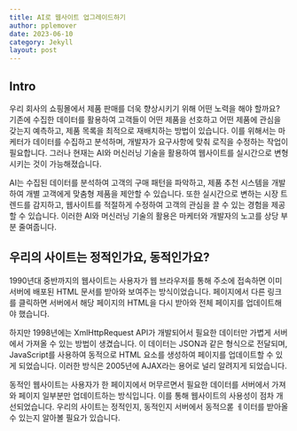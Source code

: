 ```yaml
---
title: AI로 웹사이트 업그레이드하기
author: pplemover
date: 2023-06-10
category: Jekyll
layout: post
---
```


## Intro

 우리 회사의 쇼핑몰에서 제품 판매를 더욱 향상시키기 위해 어떤 노력을 해야 할까요? 기존에 수집한 데이터를 활용하여 고객들이 어떤 제품을 선호하고 어떤 제품에 관심을 갖는지 예측하고, 제품 목록을 최적으로 재배치하는 방법이 있습니다. 이를 위해서는 마케터가 데이터를 수집하고 분석하며, 개발자가 요구사항에 맞춰 로직을 수정하는 작업이 필요합니다. 그러나 현재는 AI와 머신러닝 기술을 활용하여 웹사이트를 실시간으로 변형시키는 것이 가능해졌습니다.

 AI는 수집된 데이터를 분석하여 고객의 구매 패턴을 파악하고, 제품 추천 시스템을 개발하여 개별 고객에게 맞춤형 제품을 제안할 수 있습니다. 또한 실시간으로 변하는 시장 트렌드를 감지하고, 웹사이트를 적절하게 수정하여 고객의 관심을 끌 수 있는 경험을 제공할 수 있습니다. 이러한 AI와 머신러닝 기술의 활용은 마케터와 개발자의 노고를 상당 부분 줄여줍니다.

## 우리의 사이트는 정적인가요, 동적인가요?
  
 1990년대 중반까지의 웹사이트는 사용자가 웹 브라우저를 통해 주소에 접속하면 이미 서버에 배포된 HTML 문서를 받아와 보여주는 방식이었습니다. 페이지에서 다른 링크를 클릭하면 서버에서 해당 페이지의 HTML을 다시 받아와 전체 페이지를 업데이트해야 했습니다.

하지만 1998년에는 XmlHttpRequest API가 개발되어서 필요한 데이터만 가볍게 서버에서 가져올 수 있는 방법이 생겼습니다. 이 데이터는 JSON과 같은 형식으로 전달되며, JavaScript를 사용하여 동적으로 HTML 요소를 생성하여 페이지를 업데이트할 수 있게 되었습니다. 이러한 방식은 2005년에 AJAX라는 용어로 널리 알려지게 되었습니다. 

동적인 웹사이트는 사용자가 한 페이지에서 머무르면서 필요한 데이터를 서버에서 가져와 페이지 일부분만 업데이트하는 방식입니다. 이를 통해 웹사이트의 사용성이 점차 개선되었습니다. 우리의 사이트는 정적인지, 동적인지 서버에서 동적으롣 ㅔ이터를 받아올 수 있는지 알아볼 필요가 있습니다.



